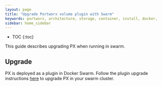 ```yaml
---
layout: page
title: "Upgrade Portworx volume plugin with Swarm"
keywords: portworx, architecture, storage, container, install, docker, upgrade, plugin
sidebar: home_sidebar
---
```


* TOC
{:toc}

This guide describes upgrading PX when running in swarm.

## Upgrade

PX is deployed as a plugin in Docker Swarm. Follow the plugin upgrade instructions [here](/scheduler/docker/upgrade-standalone.html) to upgrade PX in your swarm cluster.

